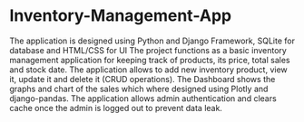 # Inventory-Management-App

The application is designed using Python and Django Framework, SQLite for database and HTML/CSS for UI
The project functions as a basic inventory management application for keeping track of products, its price, total sales and stock date.
The application allows to add new inventory product, view it, update it and delete it (CRUD operations).
The Dashboard shows the graphs and chart of the sales which where designed using Plotly and django-pandas.
The application allows admin authentication and clears cache once the admin is logged out to prevent data leak.
